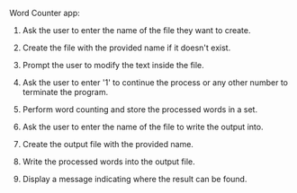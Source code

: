Word Counter app:
1. Ask the user to enter the name of the file they want to create.

2. Create the file with the provided name if it doesn't exist.

3. Prompt the user to modify the text inside the file.

4. Ask the user to enter '1' to continue the process or any other number to terminate the program.

5. Perform word counting and store the processed words in a set.

6. Ask the user to enter the name of the file to write the output into.

7. Create the output file with the provided name.

8. Write the processed words into the output file.

9. Display a message indicating where the result can be found.